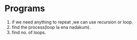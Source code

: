 # Programs

1) if we need anything to repeat ,we can use recursion or loop.
2) find the process(loop la ena nadakum).
3) find no. of loops.
